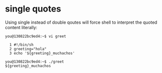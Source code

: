 # single quotes

Using single instead of double qoutes will force shell to interpret the quoted content literally:
```
you@130822bc9ed4:~$ vi greet

  1 #!/bin/sh
  2 greeting="hola"
  3 echo '${greeting}_muchachos'

you@130822bc9ed4:~$ ./greet 
${greeting}_muchachos
```
